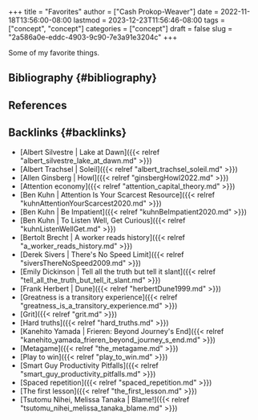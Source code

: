 +++
title = "Favorites"
author = ["Cash Prokop-Weaver"]
date = 2022-11-18T13:56:00-08:00
lastmod = 2023-12-23T11:56:46-08:00
tags = ["concept", "concept"]
categories = ["concept"]
draft = false
slug = "2a586a0e-eddc-4903-9c90-7e3a91e3204c"
+++

Some of my favorite things.


## Bibliography {#bibliography}

## References

<style>.csl-entry{text-indent: -1.5em; margin-left: 1.5em;}</style><div class="csl-bib-body">
</div>



## Backlinks {#backlinks}

-   [Albert Silvestre | Lake at Dawn]({{< relref "albert_silvestre_lake_at_dawn.md" >}})
-   [Albert Trachsel | Soleil]({{< relref "albert_trachsel_soleil.md" >}})
-   [Allen Ginsberg | Howl]({{< relref "ginsbergHowl2022.md" >}})
-   [Attention economy]({{< relref "attention_capital_theory.md" >}})
-   [Ben Kuhn | Attention Is Your Scarcest Resource]({{< relref "kuhnAttentionYourScarcest2020.md" >}})
-   [Ben Kuhn | Be Impatient]({{< relref "kuhnBeImpatient2020.md" >}})
-   [Ben Kuhn | To Listen Well, Get Curious]({{< relref "kuhnListenWellGet.md" >}})
-   [Bertolt Brecht | A worker reads history]({{< relref "a_worker_reads_history.md" >}})
-   [Derek Sivers | There's No Speed Limit]({{< relref "siversThereNoSpeed2009.md" >}})
-   [Emily Dickinson | Tell all the truth but tell it slant]({{< relref "tell_all_the_truth_but_tell_it_slant.md" >}})
-   [Frank Herbert | Dune]({{< relref "herbertDune1999.md" >}})
-   [Greatness is a transitory experience]({{< relref "greatness_is_a_transitory_experience.md" >}})
-   [Grit]({{< relref "grit.md" >}})
-   [Hard truths]({{< relref "hard_truths.md" >}})
-   [Kanehito Yamada | Frieren: Beyond Journey's End]({{< relref "kanehito_yamada_frieren_beyond_journey_s_end.md" >}})
-   [Metagame]({{< relref "the_metagame.md" >}})
-   [Play to win]({{< relref "play_to_win.md" >}})
-   [Smart Guy Productivity Pitfalls]({{< relref "smart_guy_productivity_pitfalls.md" >}})
-   [Spaced repetition]({{< relref "spaced_repetition.md" >}})
-   [The first lesson]({{< relref "the_first_lesson.md" >}})
-   [Tsutomu Nihei, Melissa Tanaka | Blame!]({{< relref "tsutomu_nihei_melissa_tanaka_blame.md" >}})
